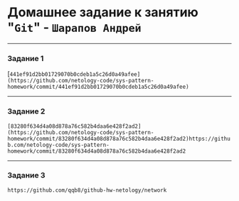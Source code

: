 # Домашнее задание к занятию "`Git`" - `Шарапов Андрей`

---

### Задание 1

[`441ef91d2bb01729070b0cdeb1a5c26d0a49afee](https://github.com/netology-code/sys-pattern-homework/commit/441ef91d2bb01729070b0cdeb1a5c26d0a49afee)`

---

### Задание 2

`[83280f634d4a08d878a76c582b4daa6e428f2ad2](https://github.com/netology-code/sys-pattern-homework/commit/83280f634d4a08d878a76c582b4daa6e428f2ad2)https://github.com/netology-code/sys-pattern-homework/commit/83280f634d4a08d878a76c582b4daa6e428f2ad2`

---

### Задание 3

`https://github.com/qqb8/github-hw-netology/network`
